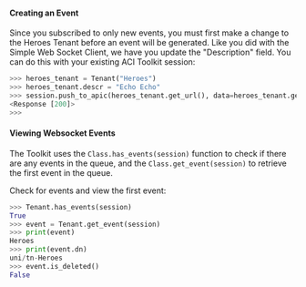 #### Creating an Event
Since you subscribed to only new events, you must first make a change to the Heroes Tenant before an event will be generated. Like you did with the Simple Web Socket Client, we have you update the "Description" field. You can do this with your existing ACI Toolkit session:
```python
>>> heroes_tenant = Tenant("Heroes")
>>> heroes_tenant.descr = "Echo Echo"
>>> session.push_to_apic(heroes_tenant.get_url(), data=heroes_tenant.get_json())
<Response [200]>
>>> 
```

#### Viewing Websocket Events
The Toolkit uses the `Class.has_events(session)` function to check if there are any events in the queue, and the `Class.get_event(session)` to retrieve the first event in the queue.

Check for events and view the first event:
```python
>>> Tenant.has_events(session)
True
>>> event = Tenant.get_event(session)
>>> print(event)
Heroes
>>> print(event.dn)
uni/tn-Heroes
>>> event.is_deleted()
False
```
